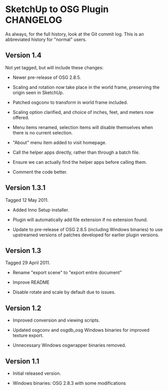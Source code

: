 SketchUp to OSG Plugin CHANGELOG
================================

As always, for the full history, look at the Git commit log. This is an 
abbreviated history for "normal" users. 

Version 1.4
-----------
Not yet tagged, but will include these changes:

* Newer pre-release of OSG 2.8.5. 

* Scaling and rotation now take place in the world frame, preserving the 
	origin seen in SketchUp. 

* Patched osgconv to transform in world frame included. 

* Scaling option clarified, and choice of inches, feet, and meters now 
	offered.

* Menu items renamed, selection items will disable themselves when there
	is no current selection.

* "About" menu item added to visit homepage.

* Call the helper apps directly, rather than through a batch file.

* Ensure we can actually find the helper apps before calling them.

* Comment the code better.

Version 1.3.1
-------------
Tagged 12 May 2011.

* Added Inno Setup installer.

* Plugin will automatically add file extension if no extension found.

* Update to pre-release of OSG 2.8.5 (including Windows binaries) to use 
	upstreamed versions of patches developed for earlier plugin versions.

Version 1.3
-----------
Tagged 29 April 2011.

* Rename "export scene" to "export entire document"

* Improve README

* Disable rotate and scale by default due to issues.

Version 1.2
-----------
* Improved conversion and viewing scripts.

* Updated osgconv and osgdb_osg Windows binaries for improved texture export.

* Unnecessary Windows osgwrapper binaries removed.

Version 1.1
-----------
* Initial released version.

* Windows binaries: OSG 2.8.3 with some modifications